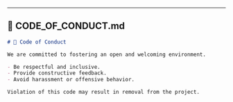 
---

## 📄 **CODE_OF_CONDUCT.md**

```markdown
# 🧭 Code of Conduct

We are committed to fostering an open and welcoming environment.

- Be respectful and inclusive.
- Provide constructive feedback.
- Avoid harassment or offensive behavior.

Violation of this code may result in removal from the project.
